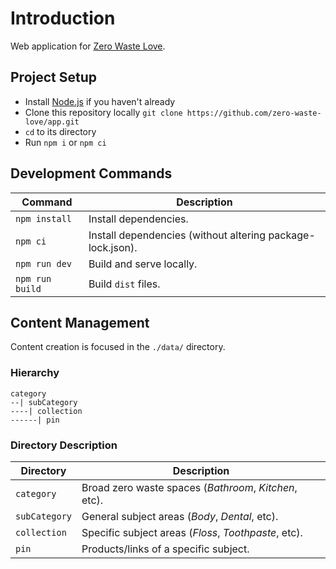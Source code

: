 # Introduction

Web application for [Zero Waste Love](https://zero-waste-love.herokuapp.com/).

## Project Setup

- Install [Node.js](https://nodejs.org/en/) if you haven't already
- Clone this repository locally `git clone https://github.com/zero-waste-love/app.git`
- `cd` to its directory
- Run `npm i` or `npm ci`

## Development Commands

Command | Description
--- | ---
`npm install` | Install dependencies.
`npm ci` | Install dependencies (without altering package-lock.json).
`npm run dev` | Build and serve locally.
`npm run build` | Build `dist` files.

## Content Management

Content creation is focused in the `./data/` directory.

### Hierarchy

```
category
--| subCategory
----| collection
------| pin
```

### Directory Description

Directory | Description
--- | ---
`category` | Broad zero waste spaces (_Bathroom_, _Kitchen_, etc).
`subCategory` | General subject areas (_Body_, _Dental_, etc).
`collection` | Specific subject areas (_Floss_, _Toothpaste_, etc).
`pin` | Products/links of a specific subject.
